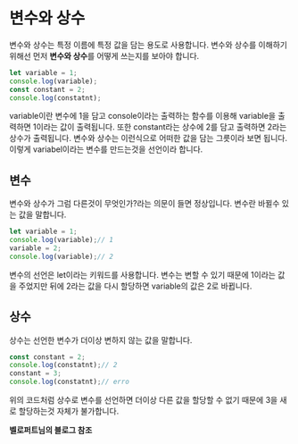# 변수와 상수

변수와 상수는 특정 이름에 특정 값을 담는 용도로 사용합니다. 변수와 상수를 이해하기 위해선 먼저 **변수와 상수**를 어떻게 쓰는지를 보아야 합니다.

```javascript
let variable = 1;
console.log(variable);
const constant = 2;
console.log(constatnt);
```

variable이란 변수에 1을 담고 console이라는 출력하는 함수를 이용해 variable을 출력하면 1이라는 값이 출력됩니다. 또한 constant라는 상수에 2를 담고 출력하면 2라는 상수가 출력됩니다.
변수와 상수는 이런식으로 어떠한 값을 담는 그릇이라 보면 됩니다. 이렇게 variabel이라는 변수를 만드는것을 선언이라 합니다.


## 변수

변수와 상수가 그럼 다른것이 무엇인가?라는 의문이 들면 정상입니다. 변수란 바뀔수 있는 값을 말합니다. 

``` javascript
let variable = 1;
console.log(variable);// 1
variable = 2;
console.log(variable);// 2
```

변수의 선언은 let이라는 키워드를 사용합니다. 변수는 변할 수 있기 때문에 1이라는 값을 주었지만 뒤에 2라는 값을 다시 할당하면 variable의 값은 2로 바뀝니다.

## 상수

상수는 선언한 변수가 더이상 변하지 않는 값을 말합니다. 

``` javascript
const constant = 2;
console.log(constatnt);// 2
constant = 3;
console.log(constatnt);// erro
```

위의 코드처럼 상수로 변수를 선언하면 더이상 다른 값을 할당할 수 없기 때문에 3을 새로 할당하는것 자체가 불가합니다.

**벨로퍼트님의 블로그 참조**
  

